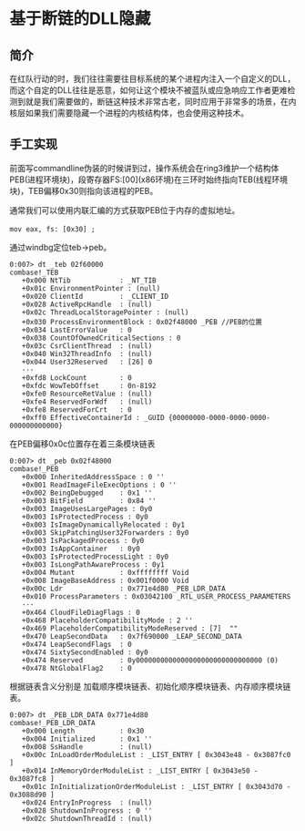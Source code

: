 # 基于断链的DLL隐藏

## 简介

在红队行动的时，我们往往需要往目标系统的某个进程内注入一个自定义的DLL，而这个自定的DLL往往是恶意，如何让这个模块不被蓝队或应急响应工作者更难检测到就是我们需要做的，断链这种技术非常古老，同时应用于非常多的场景，在内核层如果我们需要隐藏一个进程的内核结构体，也会使用这种技术。

## 手工实现

前面写commandline伪装的时候讲到过，操作系统会在ring3维护一个结构体PEB\(进程环境块\)，段寄存器FS:\[00\]\(x86环境\)在三环时始终指向TEB\(线程环境块\)，TEB偏移0x30则指向该进程的PEB。

通常我们可以使用内联汇编的方式获取PEB位于内存的虚拟地址。

```text
mov eax, fs: [0x30] ;　
```

通过windbg定位teb-&gt;peb。

```text
0:007> dt _teb 02f60000
combase!_TEB
   +0x000 NtTib            : _NT_TIB
   +0x01c EnvironmentPointer : (null) 
   +0x020 ClientId         : _CLIENT_ID
   +0x028 ActiveRpcHandle  : (null) 
   +0x02c ThreadLocalStoragePointer : (null) 
   +0x030 ProcessEnvironmentBlock : 0x02f48000 _PEB //PEB的位置
   +0x034 LastErrorValue   : 0
   +0x038 CountOfOwnedCriticalSections : 0
   +0x03c CsrClientThread  : (null) 
   +0x040 Win32ThreadInfo  : (null) 
   +0x044 User32Reserved   : [26] 0
   ···
   +0xfd8 LockCount        : 0
   +0xfdc WowTebOffset     : 0n-8192
   +0xfe0 ResourceRetValue : (null) 
   +0xfe4 ReservedForWdf   : (null) 
   +0xfe8 ReservedForCrt   : 0
   +0xff0 EffectiveContainerId : _GUID {00000000-0000-0000-0000-000000000000}
```

在PEB偏移0x0c位置存在着三条模块链表

```text
0:007> dt _peb 0x02f48000
combase!_PEB
   +0x000 InheritedAddressSpace : 0 ''
   +0x001 ReadImageFileExecOptions : 0 ''
   +0x002 BeingDebugged    : 0x1 ''
   +0x003 BitField         : 0x84 ''
   +0x003 ImageUsesLargePages : 0y0
   +0x003 IsProtectedProcess : 0y0
   +0x003 IsImageDynamicallyRelocated : 0y1
   +0x003 SkipPatchingUser32Forwarders : 0y0
   +0x003 IsPackagedProcess : 0y0
   +0x003 IsAppContainer   : 0y0
   +0x003 IsProtectedProcessLight : 0y0
   +0x003 IsLongPathAwareProcess : 0y1
   +0x004 Mutant           : 0xffffffff Void
   +0x008 ImageBaseAddress : 0x001f0000 Void
   +0x00c Ldr              : 0x771e4d80 _PEB_LDR_DATA
   +0x010 ProcessParameters : 0x03042100 _RTL_USER_PROCESS_PARAMETERS
   ···
   +0x464 CloudFileDiagFlags : 0
   +0x468 PlaceholderCompatibilityMode : 2 ''
   +0x469 PlaceholderCompatibilityModeReserved : [7]  ""
   +0x470 LeapSecondData   : 0x7f690000 _LEAP_SECOND_DATA
   +0x474 LeapSecondFlags  : 0
   +0x474 SixtySecondEnabled : 0y0
   +0x474 Reserved         : 0y0000000000000000000000000000000 (0)
   +0x478 NtGlobalFlag2    : 0
```

根据链表含义分别是 加载顺序模块链表、初始化顺序模块链表、内存顺序模块链表。

```
0:007> dt _PEB_LDR_DATA 0x771e4d80
combase!_PEB_LDR_DATA
   +0x000 Length           : 0x30
   +0x004 Initialized      : 0x1 ''
   +0x008 SsHandle         : (null) 
   +0x00c InLoadOrderModuleList : _LIST_ENTRY [ 0x3043e48 - 0x3087fc0 ]
   +0x014 InMemoryOrderModuleList : _LIST_ENTRY [ 0x3043e50 - 0x3087fc8 ]
   +0x01c InInitializationOrderModuleList : _LIST_ENTRY [ 0x3043d70 - 0x3088d90 ]
   +0x024 EntryInProgress  : (null) 
   +0x028 ShutdownInProgress : 0 ''
   +0x02c ShutdownThreadId : (null) 
```

